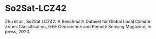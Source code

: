 # So2Sat-LCZ42
Zhu et al., So2Sat LCZ42: A Benchmark Dataset for Global Local Climate Zones Classification, IEEE Geoscience and Remote Sensing Magazine, in press, 2020. 
